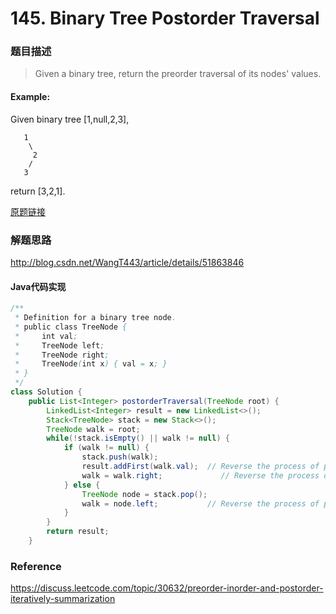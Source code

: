 # 145. Binary Tree Postorder Traversal

### 题目描述

> Given a binary tree, return the preorder traversal of its nodes' values.

#### Example:
Given binary tree [1,null,2,3],

```
   1
    \
     2
    /
   3
 ```

return [3,2,1].

[原题链接](https://leetcode.com/problems/binary-tree-postorder-traversal/description/)

### 解题思路

http://blog.csdn.net/WangT443/article/details/51863846

#### Java代码实现
``` java
/**
 * Definition for a binary tree node.
 * public class TreeNode {
 *     int val;
 *     TreeNode left;
 *     TreeNode right;
 *     TreeNode(int x) { val = x; }
 * }
 */
class Solution {
    public List<Integer> postorderTraversal(TreeNode root) {
        LinkedList<Integer> result = new LinkedList<>();
        Stack<TreeNode> stack = new Stack<>();
        TreeNode walk = root;
        while(!stack.isEmpty() || walk != null) {
            if (walk != null) {
                stack.push(walk);
                result.addFirst(walk.val);  // Reverse the process of preorder
                walk = walk.right;             // Reverse the process of preorder
            } else {
                TreeNode node = stack.pop();
                walk = node.left;           // Reverse the process of preorder
            }
        }
        return result;
    }
```

### Reference
https://discuss.leetcode.com/topic/30632/preorder-inorder-and-postorder-iteratively-summarization



